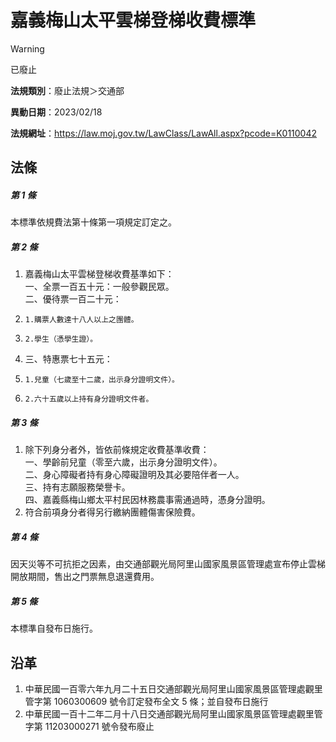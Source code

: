 # 嘉義梅山太平雲梯登梯收費標準
> [!WARNING]
> 已廢止

**法規類別**：廢止法規＞交通部

**異動日期**：2023/02/18  

**法規網址**：https://law.moj.gov.tw/LawClass/LawAll.aspx?pcode=K0110042



## 法條
##### 第 1 條
本標準依規費法第十條第一項規定訂定之。

##### 第 2 條
1. 嘉義梅山太平雲梯登梯收費基準如下：  
一、全票一百五十元：一般參觀民眾。  
二、優待票一百二十元：
1.     1.購票人數達十八人以上之團體。
1.     2.學生（憑學生證）。
1. 三、特惠票七十五元：
1.     1.兒童（七歲至十二歲，出示身分證明文件）。
1.     2.六十五歲以上持有身分證明文件者。

##### 第 3 條
1. 除下列身分者外，皆依前條規定收費基準收費：  
一、學齡前兒童（零至六歲，出示身分證明文件）。  
二、身心障礙者持有身心障礙證明及其必要陪伴者一人。  
三、持有志願服務榮譽卡。  
四、嘉義縣梅山鄉太平村民因林務農事需通過時，憑身分證明。
1. 符合前項身分者得另行繳納團體傷害保險費。

##### 第 4 條
因天災等不可抗拒之因素，由交通部觀光局阿里山國家風景區管理處宣布停止雲梯開放期間，售出之門票無息退還費用。

##### 第 5 條
本標準自發布日施行。

## 沿革
1. 中華民國一百零六年九月二十五日交通部觀光局阿里山國家風景區管理處觀里管字第 1060300609 號令訂定發布全文 5  條；並自發布日施行
1. 中華民國一百十二年二月十八日交通部觀光局阿里山國家風景區管理處觀里管字第 11203000271  號令發布廢止
